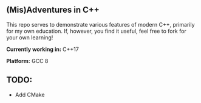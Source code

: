 ## (Mis)Adventures in C++
This repo serves to demonstrate various features of modern C++, primarily for
my own education. If, however, you find it useful, feel free to fork for your
own learning!

__Currently working in:__ C++17

__Platform:__ GCC 8
## TODO:
* Add CMake
